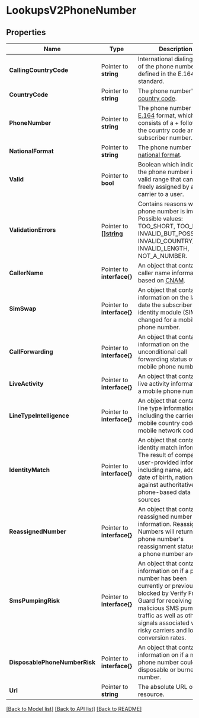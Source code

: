 # LookupsV2PhoneNumber

## Properties

Name | Type | Description | Notes
------------ | ------------- | ------------- | -------------
**CallingCountryCode** | Pointer to **string** | International dialing prefix of the phone number defined in the E.164 standard. |
**CountryCode** | Pointer to **string** | The phone number's [ISO country code](https://en.wikipedia.org/wiki/ISO_3166-1_alpha-2). |
**PhoneNumber** | Pointer to **string** | The phone number in [E.164](https://www.twilio.com/docs/glossary/what-e164) format, which consists of a + followed by the country code and subscriber number. |
**NationalFormat** | Pointer to **string** | The phone number in [national format](https://en.wikipedia.org/wiki/National_conventions_for_writing_telephone_numbers). |
**Valid** | Pointer to **bool** | Boolean which indicates if the phone number is in a valid range that can be freely assigned by a carrier to a user. |
**ValidationErrors** | Pointer to [**[]string**](PhoneNumberEnumValidationError.md) | Contains reasons why a phone number is invalid. Possible values: TOO_SHORT, TOO_LONG, INVALID_BUT_POSSIBLE, INVALID_COUNTRY_CODE, INVALID_LENGTH, NOT_A_NUMBER. |
**CallerName** | Pointer to **interface{}** | An object that contains caller name information based on [CNAM](https://support.twilio.com/hc/en-us/articles/360051670533-Getting-Started-with-CNAM-Caller-ID). |
**SimSwap** | Pointer to **interface{}** | An object that contains information on the last date the subscriber identity module (SIM) was changed for a mobile phone number. |
**CallForwarding** | Pointer to **interface{}** | An object that contains information on the unconditional call forwarding status of mobile phone number. |
**LiveActivity** | Pointer to **interface{}** | An object that contains live activity information for a mobile phone number. |
**LineTypeIntelligence** | Pointer to **interface{}** | An object that contains line type information including the carrier name, mobile country code, and mobile network code. |
**IdentityMatch** | Pointer to **interface{}** | An object that contains identity match information. The result of comparing user-provided information including name, address, date of birth, national ID, against authoritative phone-based data sources |
**ReassignedNumber** | Pointer to **interface{}** | An object that contains reassigned number information. Reassigned Numbers will return a phone number's reassignment status given a phone number and date |
**SmsPumpingRisk** | Pointer to **interface{}** | An object that contains information on if a phone number has been currently or previously blocked by Verify Fraud Guard for receiving malicious SMS pumping traffic as well as other signals associated with risky carriers and low conversion rates. |
**DisposablePhoneNumberRisk** | Pointer to **interface{}** | An object that contains information on if a mobile phone number could be a disposable or burner number. |
**Url** | Pointer to **string** | The absolute URL of the resource. |

[[Back to Model list]](../README.md#documentation-for-models) [[Back to API list]](../README.md#documentation-for-api-endpoints) [[Back to README]](../README.md)


